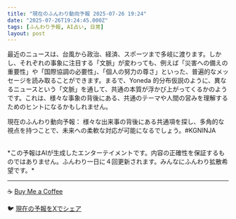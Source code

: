 ```yaml
---
title: "現在のふんわり動向予報 2025-07-26 19:24"
date: "2025-07-26T19:24:45.000Z"
tags: [ふんわり予報, AI占い, 日常]
layout: post
---
```


最近のニュースは、台風から政治、経済、スポーツまで多岐に渡ります。しかし、それぞれの事象に注目する「文脈」が変わっても、例えば「災害への備えの重要性」や「国際協調の必要性」、「個人の努力の尊さ」といった、普遍的なメッセージを読み取ることができます。まるで、Yoneda 的分布仮説のように、異なるニュースという「文脈」を通して、共通の本質が浮かび上がってくるかのようです。これは、様々な事象の背後にある、共通のテーマや人間の営みを理解するためのヒントになるかもしれません。

現在のふんわり動向予報：
様々な出来事の背後にある共通項を探し、多角的な視点を持つことで、未来への柔軟な対応が可能になるでしょう。#KGNINJA

<br>
*この予報はAIが生成したエンターテイメントです。内容の正確性を保証するものではありません。ふんわり一日に４回更新されます。みんなにふんわり拡散希望です。*

---
☕️ [Buy Me a Coffee](https://www.buymeacoffee.com/kgninja)

🐦 [現在の予報をXでシェア](https://twitter.com/intent/tweet?text=%E7%8F%BE%E5%9C%A8%E3%81%AE%E3%81%B5%E3%82%93%E3%82%8F%E3%82%8A%E4%BA%88%E5%A0%B1%3A%20%E3%80%8C%E6%9C%80%E8%BF%91%E3%81%AE%E3%83%8B%E3%83%A5%E3%83%BC%E3%82%B9%E3%81%AF%E3%80%81%E5%8F%B0%E9%A2%A8%E3%81%8B%E3%82%89%E6%94%BF%E6%B2%BB%E3%80%81%E7%B5%8C%E6%B8%88%E3%80%81%E3%82%B9%E3%83%9D%E3%83%BC%E3%83%84%E3%81%BE%E3%81%A7%E5%A4%9A%E5%B2%90%E3%81%AB%E6%B8%A1%E3%82%8A%E3%81%BE%E3%81%99%E3%80%82%E3%80%8D%23KGNINJA%20%E7%B6%9A%E3%81%8D%E3%81%AF%E3%83%96%E3%83%AD%E3%82%B0%E3%81%A7%EF%BC%81%F0%9F%91%87&url=https%3A%2F%2Fkg-ninja.github.io%2FFunwariyoso%2F)
